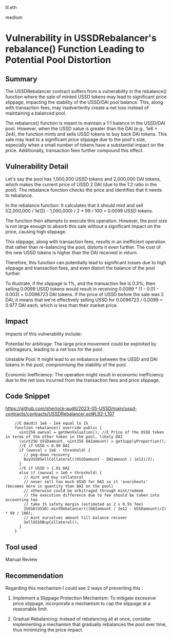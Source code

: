 lil.eth

medium

# Vulnerability in USSDRebalancer's rebalance() Function Leading to Potential Pool Distortion

## Summary

The USSDRebalancer contract suffers from a vulnerability in the rebalance() function where the sale of minted USSD tokens may lead to significant price slippage, impacting the stability of the USSD/DAI pool balance. This, along with transaction fees, may inadvertently create a net loss instead of maintaining a balanced pool.

The rebalance() function is meant to maintain a 1:1 balance in the USSD/DAI pool. However, when the USSD value is greater than the DAI (e.g., 1e6 + 2e4), the function mints and sells USSD tokens to buy back DAI tokens. This sale may lead to a significant price slippage due to the pool's size, especially when a small number of tokens have a substantial impact on the price. Additionally, transaction fees further compound this effect.

## Vulnerability Detail

Let's say the pool has 1,000,000 USSD tokens and 2,000,000 DAI tokens, which makes the current price of USSD 2 DAI (due to the 1:2 ratio in the pool). The rebalance function checks the price and identifies that it needs to rebalance.

In the rebalance function: It calculates that it should mint and sell ((2,000,000 / 1e12) - 1,000,000) / 2 * 99 / 100 = 0.0099 USSD tokens.

The function then attempts to execute this operation. However, the pool size is not large enough to absorb this sale without a significant impact on the price, causing high slippage.

This slippage, along with transaction fees, results in an inefficient operation that rather than re-balancing the pool, distorts it even further. The cost of the new USSD tokens is higher than the DAI received in return.

Therefore, this function can potentially lead to significant losses due to high slippage and transaction fees, and even distort the balance of the pool further.

To illustrate, if the slippage is 1%, and the transaction fee is 0.3%, then selling 0.0099 USSD tokens would result in receiving 0.0099 * (1 - 0.01 - 0.003) = 0.0096723 DAI tokens. If the price of USSD before the sale was 2 DAI, it means that we're effectively selling USSD for 0.0096723 / 0.0099 = 0.977 DAI each, which is less than their market price.

## Impact

Impacts of this vulnerability include:

Potential for arbitrage: The large price movement could be exploited by arbitrageurs, leading to a net loss for the pool.

Unstable Pool: It might lead to an imbalance between the USSD and DAI tokens in the pool, compromising the stability of the pool.

Economic Inefficiency: The operation might result in economic inefficiency due to the net loss incurred from the transaction fees and price slippage.

## Code Snippet
https://github.com/sherlock-audit/2023-05-USSD/main/ussd-contracts/contracts/USSDRebalancer.sol#L92-L107
```solidity
    //E @audit 1e6 - 1e4 equal to 1%
    function rebalance() override public {
      uint256 ownval = getOwnValuation(); //E Price of the USSD token in terms of the other token in the pool, likely DAI
      (uint256 USSDamount, uint256 DAIamount) = getSupplyProportion();
      //E if USSD < 0.99 DAI 
      if (ownval < 1e6 - threshold) {
        // peg-down recovery
        BuyUSSDSellCollateral((USSDamount - DAIamount / 1e12)/2);
      } 
      //E if USSD > 1.01 DAI 
      else if (ownval > 1e6 + threshold) {
        // mint and buy collateral
        // never sell too much USSD for DAI so it 'overshoots' (becomes more in quantity than DAI on the pool)
        // otherwise could be arbitraged through mint/redeem
        // the execution difference due to fee should be taken into accounting too
        // take 1% safety margin (estimated as 2 x 0.5% fee)
        IUSSD(USSD).mintRebalancer(((DAIamount / 1e12 - USSDamount)/2) * 99 / 100);  
        // mint ourselves amount till balance recover
        SellUSSDBuyCollateral();
      }
    }
```
## Tool used

Manual Review

## Recommendation
Regarding this mechanism I could see 2 ways of preventing this : 
1. Implement a Slippage Protection Mechanism: To mitigate excessive price slippage, incorporate a mechanism to cap the slippage at a reasonable limit.

2. Gradual Rebalancing: Instead of rebalancing all at once, consider implementing a mechanism that gradually rebalances the pool over time, thus minimizing the price impact.
